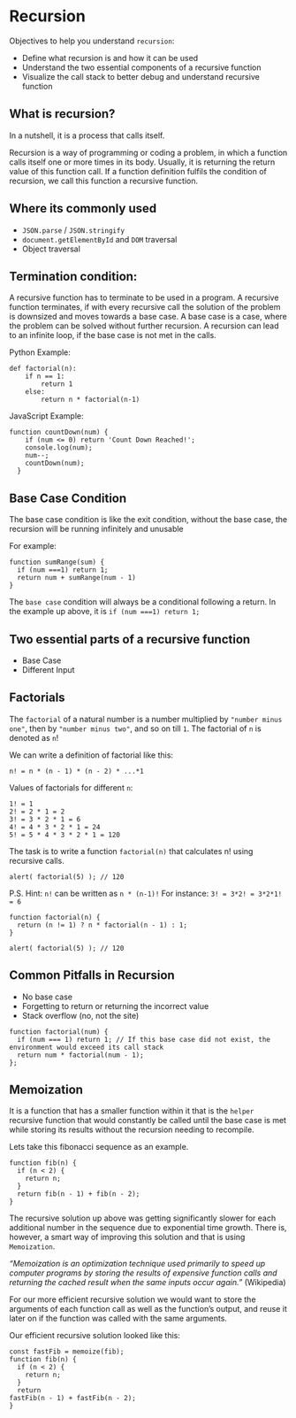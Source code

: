 # Recursion 

Objectives to help you understand `recursion`:

- Define what recursion is and how it can be used
- Understand the two essential components of a recursive function
- Visualize the call stack to better debug and understand recursive function

## What is recursion?

In a nutshell, it is a process that calls itself.

Recursion is a way of programming or coding a problem, in which a function calls itself one or more times in its body. Usually, it is returning the return value of this function call. If a function definition fulfils the condition of recursion, we call this function a recursive function.

## Where its commonly used

- `JSON.parse` / `JSON.stringify`
- `document.getElementById` and `DOM` traversal
- Object traversal

## Termination condition:
A recursive function has to terminate to be used in a program. A recursive function terminates, if with every recursive call the solution of the problem is downsized and moves towards a base case. A base case is a case, where the problem can be solved without further recursion. A recursion can lead to an infinite loop, if the base case is not met in the calls.

Python Example: 

```
def factorial(n):
    if n == 1:
        return 1
    else:
        return n * factorial(n-1)
```

JavaScript Example:

```
function countDown(num) {
    if (num <= 0) return 'Count Down Reached!';
    console.log(num);
    num--;
    countDown(num);
  }
```

## Base Case Condition 
The base case condition is like the exit condition, without the base case, the recursion will be running infinitely and unusable

For example:

```
function sumRange(sum) {
  if (num ===1) return 1;
  return num + sumRange(num - 1)
}
```

The `base case` condition will always be a conditional following a return. In the example up above, it is `if (num ===1) return 1;`

## Two essential parts of a recursive function

- Base Case
- Different Input


## Factorials 

The ```factorial``` of a natural number is a number multiplied by `"number minus one"`, then by `"number minus two"`, and so on till `1`. The factorial of `n` is denoted as `n`!

We can write a definition of factorial like this:

```
n! = n * (n - 1) * (n - 2) * ...*1
```

Values of factorials for different `n`:

```
1! = 1
2! = 2 * 1 = 2
3! = 3 * 2 * 1 = 6
4! = 4 * 3 * 2 * 1 = 24
5! = 5 * 4 * 3 * 2 * 1 = 120
```

The task is to write a function ```factorial(n)``` that calculates n! using recursive calls.

```
alert( factorial(5) ); // 120
```

P.S. Hint: `n!` can be written as `n * (n-1)!` For instance: `3! = 3*2! = 3*2*1! = 6`

```
function factorial(n) {
  return (n != 1) ? n * factorial(n - 1) : 1;
}

alert( factorial(5) ); // 120
```

## Common Pitfalls in Recursion

- No base case
- Forgetting to return or returning the incorrect value
- Stack overflow (no, not the site)

```
function factorial(num) {
  if (num === 1) return 1; // If this base case did not exist, the environment would exceed its call stack
  return num * factorial(num - 1);
};
```

## Memoization

It is a function that has a smaller function within it that is the `helper` recursive function that would constantly be called until the base case is met while storing its results without the recursion needing to recompile.

Lets take this fibonacci sequence as an example.

```
function fib(n) {
  if (n < 2) {
    return n;
  }
  return fib(n - 1) + fib(n - 2);
}
```

The recursive solution up above was getting significantly slower for each additional number in the sequence due to exponential time growth. There is, however, a smart way of improving this solution and that is using ```Memoization```.

_“Memoization is an optimization technique used primarily to speed up computer programs by storing the results of expensive function calls and returning the cached result when the same inputs occur again.”_ (Wikipedia)

For our more efficient recursive solution we would want to store the arguments of each function call as well as the function’s output, and reuse it later on if the function was called with the same arguments.

Our efficient recursive solution looked like this:

```
const fastFib = memoize(fib);
function fib(n) {
  if (n < 2) {
    return n;
  }
  return 
fastFib(n - 1) + fastFib(n - 2);
}
```